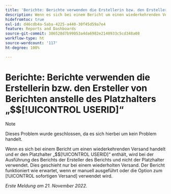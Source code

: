 ```yaml
---
title: 'Berichte: Berichte verwenden die Erstellerin bzw. den Ersteller von Berichten anstelle des Platzhalters $$USERID'
description: Wenn es sich bei einem Bericht um einen wiederkehrenden Versand handelt und er den Platzhalter $$USERID enthält, wird bei der Ausführung des Berichts die Erstellerin bzw. der Ersteller des Berichts und nicht der Platzhalter verwendet. Dies geschieht nur bei einem wiederholten Versand. Der Bericht funktioniert wie erwartet, wenn er manuell ausgeführt oder die Option zum sofortigen Versand verwendet wird.
hidefromtoc: true
exl-id: d46cdb4a-5aba-4225-a440-30f45d59a7e4
feature: Reports and Dashboards
source-git-commit: 386528d7b99053a4da6982e2140933c5cd348a08
workflow-type: ht
source-wordcount: '117'
ht-degree: 100%

---
```


# Berichte: Berichte verwenden die Erstellerin bzw. den Ersteller von Berichten anstelle des Platzhalters „$$[!UICONTROL USERID]“

>[!NOTE]
>
>Dieses Problem wurde geschlossen, da es sich hierbei um kein Problem handelt.

Wenn es sich bei einem Bericht um einen wiederkehrenden Versand handelt und er den Platzhalter „$$[!UICONTROL USERID]“ enthält, wird bei der Ausführung des Berichts der Ersteller des Berichts und nicht der Platzhalter verwendet. Dies geschieht nur bei einem wiederholten Versand. Der Bericht funktioniert wie erwartet, wenn er manuell ausgeführt oder die Option zum [!UICONTROL sofortigen Versand] verwendet wird.

_Erste Meldung am 21. November 2022._
